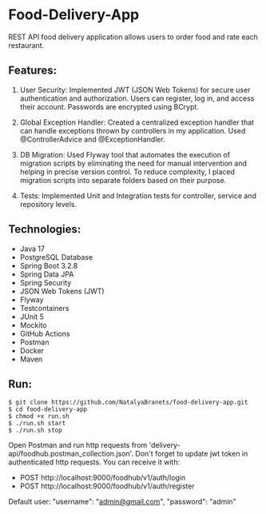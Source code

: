 # Food-Delivery-App
REST API food delivery application allows users to order food and rate each restaurant. 

## Features:
1. User Security: Implemented JWT (JSON Web Tokens) for secure user authentication and authorization. Users can register, log in, and access their account. Passwords are encrypted using BCrypt.

2. Global Exception Handler: Created a centralized exception handler that can handle exceptions thrown by controllers in my application. Used @ControllerAdvice and @ExceptionHandler. 

3. DB Migration: Used Flyway tool that automates the execution of migration scripts by eliminating the need for manual intervention and helping in precise version control. To reduce complexity, I placed migration scripts into separate folders based on their purpose.

4. Tests: Implemented Unit and Integration tests for controller, service and repository levels.

## Technologies:
- Java 17
- PostgreSQL Database
- Spring Boot 3.2.8
- Spring Data JPA
- Spring Security
- JSON Web Tokens (JWT)
- Flyway
- Testcontainers
- JUnit 5
- Mockito
- GitHub Actions 
- Postman
- Docker
- Maven


## Run:

```shell
$ git clone https://github.com/NatalyaBranets/food-delivery-app.git
$ cd food-delivery-app
$ chmod +x run.sh
$ ./run.sh start
$ ./run.sh stop
```

Open Postman and run http requests from 'delivery-api/foodhub.postman_collection.json'. 
Don't forget to update jwt token in authenticated http requests. You can receive it with:
   - POST http://localhost:9000/foodhub/v1/auth/login
   - POST http://localhost:9000/foodhub/v1/auth/register

Default user: "username": "admin@gmail.com", "password": "admin"




